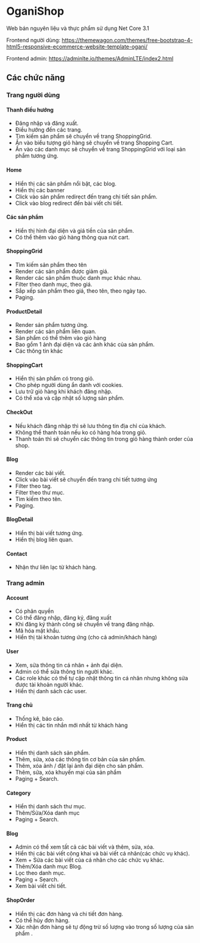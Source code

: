 # OganiShop

Web bán nguyên liệu và thực phẩm sử dụng Net Core 3.1

Frontend người dùng: https://themewagon.com/themes/free-bootstrap-4-html5-responsive-ecommerce-website-template-ogani/

Frontend admin: https://adminlte.io/themes/AdminLTE/index2.html

## Các chức năng

### Trang người dùng
#### Thanh điều hướng
- Đăng nhập và đăng xuất.
- Điều hướng đến các trang.
- Tìm kiếm sản phẩm sẽ chuyển về trang ShoppingGrid.
- Ấn vào biểu tượng giỏ hàng sẽ chuyển về trang Shopping Cart.
- Ấn vào các danh mục sẽ chuyển về trang ShoppingGrid với loại sản phẩm tương ứng.
#### Home
- Hiển thị các sản phẩm nổi bật, các blog.
- Hiển thị các banner
- Click vào sản phẩm redirect đến trang chi tiết sản phẩm.
- Click vào blog redirect đến bài viết chi tiết.
#### Các sản phẩm
- Hiển thị hình đại diện và giá tiền của sản phẩm.
- Có thể thêm vào giỏ hàng thông qua nút cart.
#### ShoppingGrid
- Tìm kiếm sản phẩm theo tên
- Render các sản phẩm được giảm giá.
- Render các sản phẩm thuộc danh mục khác nhau.
- Filter theo danh mục, theo giá.
- Sắp xếp sản phẩm theo giá, theo tên, theo ngày tạo.
- Paging.
#### ProductDetail
- Render sản phẩm tương ứng.
- Render các sản phẩm liên quan.
- Sản phẩm có thể thêm vào giỏ hàng 
- Bao gồm 1 ảnh đại diện và các ảnh khác của sản phẩm.
- Các thông tin khác
#### ShoppingCart
- Hiển thị sản phẩm có trong giỏ. 
- Cho phép người dùng ẩn danh với cookies.
- Lưu trữ giỏ hàng khi khách đăng nhập.
- Có thể xóa và cập nhật số lượng sản phẩm.
#### CheckOut
- Nếu khách đăng nhập thì sẽ lưu thông tin địa chỉ của khách.
- Không thể thanh toán nếu ko có hàng hóa trong giỏ.
- Thanh toán thì sẽ chuyển các thông tin trong giỏ hàng thành order của shop.
#### Blog
- Render các bài viết.
- Click vào bài viết sẽ chuyển đến trang chi tiết tương ứng
- Filter theo tag.
- Filter theo thư mục.
- Tìm kiếm theo tên.
- Paging.
#### BlogDetail
- Hiển thị bài viết tương ứng.
- Hiển thị blog liên quan.
#### Contact
- Nhận thư liên lạc từ khách hàng.
### Trang admin
#### Account
- Có phân quyền
- Có thể đăng nhập, đăng ký, đăng xuất
- Khi đăng ký thành công sẽ chuyển về trang đăng nhập.
- Mã hóa mật khẩu.
- Hiển thị tài khoản tương ứng (cho cả admin/khách hàng)
#### User
- Xem, sửa thông tin cá nhân + ảnh đại diện.
- Admin có thể sửa thông tin người khác.
- Các role khác có thể tự cập nhật thông tin cá nhân nhưng không sửa được tài khoản người khác.
- Hiển thị danh sách các user.
#### Trang chủ
- Thống kê, báo cáo.
- Hiển thị các tin nhắn mới nhất từ khách hàng
#### Product
- Hiển thị danh sách sản phẩm.
- Thêm, sửa, xóa các thông tin cơ bản của sản phẩm.
- Thêm, xóa ảnh / đặt lại ảnh đại diện cho sản phẩm.
- Thêm, sửa, xóa khuyến mại của sản phẩm
- Paging + Search.
#### Category
- Hiển thị danh sách thư mục. 
- Thêm/Sửa/Xóa danh mục
- Paging + Search.
#### Blog
- Admin có thể xem tất cả các bài viết và thêm, sửa, xóa.
- Hiển thị các bài viết công khai và bài viết cá nhân(các chức vụ khác).
- Xem + Sửa các bài viết của cá nhân cho các chức vụ khác.
- Thêm/Xóa danh mục Blog.
- Lọc theo danh mục.
- Paging + Search.
- Xem bài viết chi tiết.
#### ShopOrder
- Hiển thị các đơn hàng và chi tiết đơn hàng.
- Có thể hủy đơn hàng.
- Xác nhận đơn hàng sẽ tự động trừ số lượng vào trong số lượng của sản phẩm .
